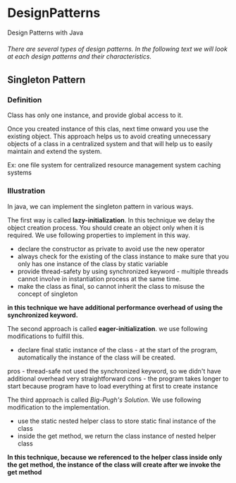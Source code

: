 # DesignPatterns

Design Patterns with Java

###### There are several types of design patterns. In the following text we will look at each design patterns and their characteristics.

## Singleton Pattern

### Definition

Class has only one instance, and provide global access to it.

Once you created instance of this clas, next time onward you use the existing object. This approach helps us to avoid creating unnecessary objects of a class in a centralized system and that will help
us to easily maintain and extend the system.

Ex: one file system for centralized resource management system
    caching systems

### Illustration
    
In java, we can implement the singleton pattern in various ways.

The first way is called **lazy-initialization**. In this technique we delay the object creation process.
You should create an object only when it is required. We use following properties to implement in this way.

* declare the constructor as private to avoid use the new operator
* always check for the existing of the class instance to make sure that you only has one instance of the class by static variable
* provide thread-safety by using synchronized keyword - multiple threads cannot involve in instantiation process at the same time.
* make the class as final, so cannot inherit the class to misuse the concept of singleton

**in this technique we have additional performance overhead of using the synchronized keyword.**

The second approach is called **eager-initialization**. we use following modifications to fulfill this.
* declare final static instance of the class - at the start of the program, automatically the instance of the class will be created.

pros - thread-safe
    not used the synchronized keyword, so we didn't have additional overhead
    very straightforward
cons - the program takes longer to start because program have to load everything at first to create instance


The third approach is called *Big-Pugh's Solution*. We use following modification to the implementation.
* use the static nested helper class to store static final instance of the class
* inside the get method, we return the class instance of nested helper class

**In this technique, because we referenced to the helper class inside only the get method, the instance of the
class will create after we invoke the get method**
